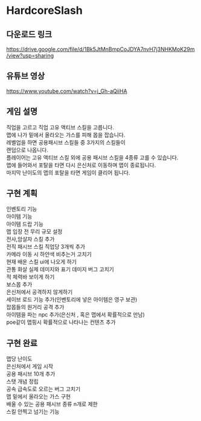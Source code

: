 # HardcoreSlash

## 다운로드 링크
https://drive.google.com/file/d/1Bk5JtMnBmpCoJDYA7nvH7j3NHKMoK29m/view?usp=sharing

## 유튜브 영상
https://www.youtube.com/watch?v=j_Gh-aQiiHA

## 게임 설명
직업을 고르고 직업 고유 액티브 스킬을 고릅니다.<br/>
맵에 나가 밑에서 올라오는 가스를 피해 몹을 잡습니다.<br/>
레벨업을 하면 공용패시브 스킬들 중 3가지의 스킬들이<br/>
랜덤으로 나옵니다.<br/>
플레이어는 고유 액티브 스킬 외에 공용 패시브 스킬을 4종류 고를 수 있습니다.<br/>
맵에 들어와서 포탈을 타면 다시 은신처로 이동하며 맵이 종료됩니다.<br/>
마지막 난이도의 맵의 포탈을 타면 게임이 클리어 됩니다.<br/>



## 구현 계획

인벤토리 기능<br/>
아이템 기능<br/>
아이템 드랍 기능<br/>
맵 입장 전 무리 규모 설정<br/>
전사,암살자 스킬 추가<br/>
전직 패시브 스킬 직업당 3개씩 추가<br/>
카메라 이동 시 하얀색 비추는거 고치기<br/>
현재 배운 스킬 ui에 나오게 하기<br/>
관통 화살 실제 데미지와 표기 데미지 버그 고치기<br/>
적 체력바 보이게 하기<br/>
보스몹 추가<br/>
은신처에서 공격하지 않게하기<br/>
세이브 로드 기능 추가(인벤토리에 넣은 아이템은 영구 보관)<br/>
잡몹들의 원거리 공격 추가<br/>
아이템을 파는 npc 추가(은신처 , 혹은 맵에서 확률적으로 만남)<br/>
poe같이 맵핑시 확률적으로 나타나는 컨텐츠 추가<br/>

## 구현 완료

맵당 난이도<br/>
은신처에서 게임 시작<br/>
공용 패시브 10개 추가<br/>
스탯 개념 정립<br/>
공속 급속도로 오르는 버그 고치기<br/>
맵 밑에서 올라오는 가스 구현<br/>
배울 수 있는 공용 패시브 종류 n개로 제한<br/>
스킬 안찍고 넘기는 기능<br/>
